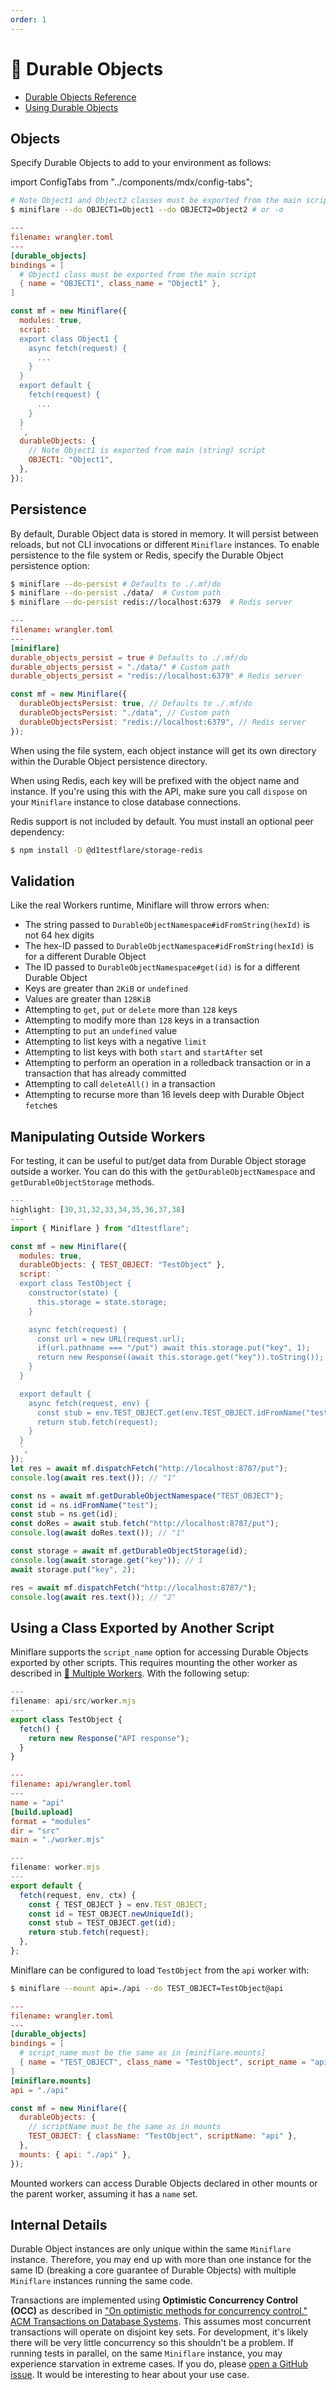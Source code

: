 ```yaml
---
order: 1
---
```


# 📌 Durable Objects

- [Durable Objects Reference](https://developers.cloudflare.com/workers/runtime-apis/durable-objects)
- [Using Durable Objects](https://developers.cloudflare.com/workers/learning/using-durable-objects)

## Objects

Specify Durable Objects to add to your environment as follows:

import ConfigTabs from "../components/mdx/config-tabs";

<ConfigTabs>

```sh
# Note Object1 and Object2 classes must be exported from the main script
$ miniflare --do OBJECT1=Object1 --do OBJECT2=Object2 # or -o
```

```toml
---
filename: wrangler.toml
---
[durable_objects]
bindings = [
  # Object1 class must be exported from the main script
  { name = "OBJECT1", class_name = "Object1" },
]
```

```js
const mf = new Miniflare({
  modules: true,
  script: `
  export class Object1 {
    async fetch(request) {
      ...
    }
  }
  export default {
    fetch(request) {
      ...
    }
  }
  `,
  durableObjects: {
    // Note Object1 is exported from main (string) script
    OBJECT1: "Object1",
  },
});
```

</ConfigTabs>

## Persistence

By default, Durable Object data is stored in memory. It will persist between
reloads, but not CLI invocations or different `Miniflare` instances. To enable
persistence to the file system or Redis, specify the Durable Object persistence
option:

<ConfigTabs>

```sh
$ miniflare --do-persist # Defaults to ./.mf/do
$ miniflare --do-persist ./data/  # Custom path
$ miniflare --do-persist redis://localhost:6379  # Redis server
```

```toml
---
filename: wrangler.toml
---
[miniflare]
durable_objects_persist = true # Defaults to ./.mf/do
durable_objects_persist = "./data/" # Custom path
durable_objects_persist = "redis://localhost:6379" # Redis server
```

```js
const mf = new Miniflare({
  durableObjectsPersist: true, // Defaults to ./.mf/do
  durableObjectsPersist: "./data", // Custom path
  durableObjectsPersist: "redis://localhost:6379", // Redis server
});
```

</ConfigTabs>

When using the file system, each object instance will get its own directory
within the Durable Object persistence directory.

When using Redis, each key will be prefixed with the object name and instance.
If you're using this with the API, make sure you call `dispose` on your
`Miniflare` instance to close database connections.

<Aside type="warning" header="Warning">

Redis support is not included by default. You must install an optional peer
dependency:

```sh
$ npm install -D @d1testflare/storage-redis
```

</Aside>

## Validation

Like the real Workers runtime, Miniflare will throw errors when:

- The string passed to `DurableObjectNamespace#idFromString(hexId)` is not 64
  hex digits
- The hex-ID passed to `DurableObjectNamespace#idFromString(hexId)` is for a
  different Durable Object
- The ID passed to `DurableObjectNamespace#get(id)` is for a different Durable
  Object
- Keys are greater than `2KiB` or `undefined`
- Values are greater than `128KiB`
- Attempting to `get`, `put` or `delete` more than `128` keys
- Attempting to modify more than `128` keys in a transaction
- Attempting to `put` an `undefined` value
- Attempting to list keys with a negative `limit`
- Attempting to list keys with both `start` and `startAfter` set
- Attempting to perform an operation in a rolledback transaction or in a
  transaction that has already committed
- Attempting to call `deleteAll()` in a transaction
- Attempting to recurse more than 16 levels deep with Durable Object `fetch`es

## Manipulating Outside Workers

For testing, it can be useful to put/get data from Durable Object storage
outside a worker. You can do this with the `getDurableObjectNamespace` and
`getDurableObjectStorage` methods.

```js
---
highlight: [30,31,32,33,34,35,36,37,38]
---
import { Miniflare } from "d1testflare";

const mf = new Miniflare({
  modules: true,
  durableObjects: { TEST_OBJECT: "TestObject" },
  script: `
  export class TestObject {
    constructor(state) {
      this.storage = state.storage;
    }

    async fetch(request) {
      const url = new URL(request.url);
      if(url.pathname === "/put") await this.storage.put("key", 1);
      return new Response((await this.storage.get("key")).toString());
    }
  }

  export default {
    async fetch(request, env) {
      const stub = env.TEST_OBJECT.get(env.TEST_OBJECT.idFromName("test"));
      return stub.fetch(request);
    }
  }
  `,
});
let res = await mf.dispatchFetch("http://localhost:8787/put");
console.log(await res.text()); // "1"

const ns = await mf.getDurableObjectNamespace("TEST_OBJECT");
const id = ns.idFromName("test");
const stub = ns.get(id);
const doRes = await stub.fetch("http://localhost:8787/put");
console.log(await doRes.text()); // "1"

const storage = await mf.getDurableObjectStorage(id);
console.log(await storage.get("key")); // 1
await storage.put("key", 2);

res = await mf.dispatchFetch("http://localhost:8787/");
console.log(await res.text()); // "2"
```

## Using a Class Exported by Another Script

Miniflare supports the `script_name` option for accessing Durable Objects
exported by other scripts. This requires mounting the other worker as described
in [🔌 Multiple Workers](/core/mount). With the following setup:

```js
---
filename: api/src/worker.mjs
---
export class TestObject {
  fetch() {
    return new Response("API response");
  }
}
```

```toml
---
filename: api/wrangler.toml
---
name = "api"
[build.upload]
format = "modules"
dir = "src"
main = "./worker.mjs"
```

```js
---
filename: worker.mjs
---
export default {
  fetch(request, env, ctx) {
    const { TEST_OBJECT } = env.TEST_OBJECT;
    const id = TEST_OBJECT.newUniqueId();
    const stub = TEST_OBJECT.get(id);
    return stub.fetch(request);
  },
};
```

Miniflare can be configured to load `TestObject` from the `api` worker with:

<ConfigTabs>

```sh
$ miniflare --mount api=./api --do TEST_OBJECT=TestObject@api
```

```toml
---
filename: wrangler.toml
---
[durable_objects]
bindings = [
  # script_name must be the same as in [miniflare.mounts]
  { name = "TEST_OBJECT", class_name = "TestObject", script_name = "api" },
]
[miniflare.mounts]
api = "./api"
```

```js
const mf = new Miniflare({
  durableObjects: {
    // scriptName must be the same as in mounts
    TEST_OBJECT: { className: "TestObject", scriptName: "api" },
  },
  mounts: { api: "./api" },
});
```

</ConfigTabs>

Mounted workers can access Durable Objects declared in other mounts or the
parent worker, assuming it has a `name` set.

## Internal Details

Durable Object instances are only unique within the same `Miniflare` instance.
Therefore, you may end up with more than one instance for the same ID (breaking
a core guarantee of Durable Objects) with multiple `Miniflare` instances running
the same code.

Transactions are implemented using **Optimistic Concurrency Control (OCC)** as
described in
["On optimistic methods for concurrency control." ACM Transactions on Database Systems](https://dl.acm.org/doi/10.1145/319566.319567).
This assumes most concurrent transactions will operate on disjoint key sets. For
development, it's likely there will be very little concurrency so this shouldn't
be a problem. If running tests in parallel, on the same `Miniflare` instance,
you may experience starvation in extreme cases. If you do, please
[open a GitHub issue](https://github.com/cloudflare/miniflare/issues/new/choose).
It would be interesting to hear about your use case.
